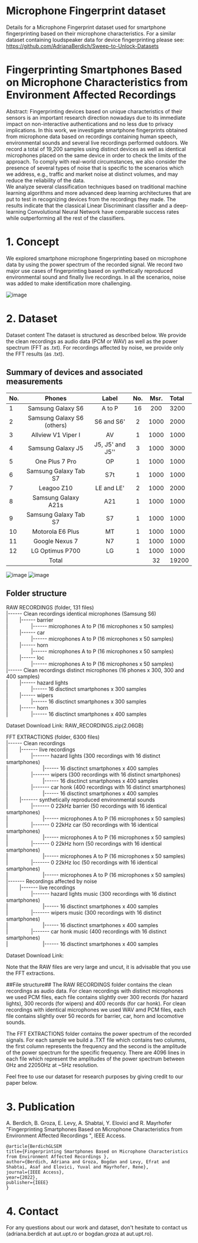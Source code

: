 # Microphone Fingerprint dataset
Details for a Microphone Fingerprint dataset used for smartphone fingerprinting based on their microphone characteristics. 
For a similar dataset containing loudspeaker data for device fingerprinting please see: 
https://github.com/AdrianaBerdich/Sweep-to-Unlock-Datasets 

# Fingerprinting Smartphones Based on Microphone Characteristics from Environment Affected Recordings

Abstract: Fingerprinting devices based on unique characteristics of their sensors is an important research direction nowadays due to its immediate impact on non-interactive authentications and no less due to privacy implications. In this work, we investigate smartphone fingerprints obtained from microphone data based on recordings containing human speech, environmental sounds and several live recordings performed outdoors. We record a total of 19,200 samples using distinct devices as well as identical microphones placed on the same device in order to check the limits of the approach. To comply with real-world circumstances, we also consider the presence of several types of noise that is specific to the scenarios which we address, e.g., traffic and market noise at distinct volumes, and may reduce the reliability of the data.  
We analyze several classification techniques based on traditional machine learning algorithms and more advanced deep learning architectures that are put to test in recognizing devices from the recordings they made. The results indicate that the classical Linear  Discriminant classifier and a deep-learning Convolutional Neural Network have comparable success rates while outperforming all the rest of the classifiers. 

# 1. Concept
We explored smartphone microphone fingerprinting based on microphone data by using the power spectrum of the recorded signal. 
We record two major use cases of fingerprinting based on synthetically reproduced environmental sound and finally live recordings. In all the scenarios, noise was added to make identification more challenging.
        
![image](method_v2.5_+horn_v7.png)

# 2. Dataset
Dataset content The dataset is structured as described below. We provide the clean recordings as audio data (PCM or WAV) as well as the power spectrum (FFT as .txt). For recordings affected by noise, we provide only the FFT results (as .txt).

## Summary of devices and associated measurements ##


 No. | Phones | Label  | No. | Msr.   | Total   
---- | :------: | :------: | :-------: | :--------: | :------
1 |	Samsung Galaxy S6	| A to P |	16	| 200	| 3200
2 |	Samsung Galaxy S6 (others)|	S6 and S6'	|2	|1000	|2000
3 |	Allview V1 Viper I	|AV	|1|	1000|	1000
4 |	Samsung Galaxy J5	|J5, J5' and J5''	|3|	1000|	3000
5 |	One Plus 7 Pro	|OP|	1	|1000|	1000
6 |	Samsung Galaxy Tab S7	|S7t|	1	|1000	|1000
7 |	Leagoo Z10|	LE and LE'|	2	|1000|	2000
8 |	Samsung Galaxy A21s	|A21|	1	|1000|	1000
9 |	Samsung Galaxy Tab S7|	S7|	1|	1000|	1000
10 |	Motorola E6 Plus	| MT|	1|	1000|	1000
11 |	Google Nexus 7|	N7|	1|	1000 | 1000
12 |	LG Optimus P700	| LG|	1	|1000|	1000
 &nbsp;|	Total	| 	|&nbsp;|32|	 19200|
 
 ![image](s6.png)
 ![image](s6_mics.jpg)

## Folder structure ##
RAW RECORDINGS  (folder, 131 files) \
|------ Clean recordings identical microphones (Samsung S6)   \
|&nbsp;&nbsp;&nbsp;&nbsp;&nbsp;&nbsp;&nbsp;&nbsp;|------ barrier \
|&nbsp;&nbsp;&nbsp;&nbsp;&nbsp;&nbsp;&nbsp;&nbsp;&nbsp;&nbsp;&nbsp;&nbsp;&nbsp;&nbsp;&nbsp;&nbsp;|------ microphones A to P (16 microphones x 50 samples) \
|&nbsp;&nbsp;&nbsp;&nbsp;&nbsp;&nbsp;&nbsp;&nbsp;|------ car \
|&nbsp;&nbsp;&nbsp;&nbsp;&nbsp;&nbsp;&nbsp;&nbsp;&nbsp;&nbsp;&nbsp;&nbsp;&nbsp;&nbsp;&nbsp;&nbsp;|------ microphones A to P (16 microphones x 50 samples) \
|&nbsp;&nbsp;&nbsp;&nbsp;&nbsp;&nbsp;&nbsp;&nbsp;|------ horn \
|&nbsp;&nbsp;&nbsp;&nbsp;&nbsp;&nbsp;&nbsp;&nbsp;&nbsp;&nbsp;&nbsp;&nbsp;&nbsp;&nbsp;&nbsp;&nbsp;|------ microphones A to P (16 microphones x 50 samples) \
|&nbsp;&nbsp;&nbsp;&nbsp;&nbsp;&nbsp;&nbsp;&nbsp;|------ loc \
|&nbsp;&nbsp;&nbsp;&nbsp;&nbsp;&nbsp;&nbsp;&nbsp;&nbsp;&nbsp;&nbsp;&nbsp;&nbsp;&nbsp;&nbsp;&nbsp;|------ microphones A to P (16 microphones x 50 samples) \
|------ Clean recordings distinct microphones (16 phones x 300, 300 and 400 samples) \
|&nbsp;&nbsp;&nbsp;&nbsp;&nbsp;&nbsp;&nbsp;&nbsp;|------ hazard lights \
|&nbsp;&nbsp;&nbsp;&nbsp;&nbsp;&nbsp;&nbsp;&nbsp;&nbsp;&nbsp;&nbsp;&nbsp;&nbsp;&nbsp;&nbsp;&nbsp;|------ 16 disctinct smartphones x 300 samples \
|&nbsp;&nbsp;&nbsp;&nbsp;&nbsp;&nbsp;&nbsp;&nbsp;|------ wipers \
|&nbsp;&nbsp;&nbsp;&nbsp;&nbsp;&nbsp;&nbsp;&nbsp;&nbsp;&nbsp;&nbsp;&nbsp;&nbsp;&nbsp;&nbsp;&nbsp;|------ 16 disctinct smartphones x 300 samples \
|&nbsp;&nbsp;&nbsp;&nbsp;&nbsp;&nbsp;&nbsp;&nbsp;|------ horn \
|&nbsp;&nbsp;&nbsp;&nbsp;&nbsp;&nbsp;&nbsp;&nbsp;&nbsp;&nbsp;&nbsp;&nbsp;&nbsp;&nbsp;&nbsp;&nbsp;|------ 16 disctinct smartphones x 400 samples

Dataset Download Link: RAW_RECORDINGS.zip(2.06GB)  

FFT EXTRACTIONS (folder, 6300 files) \
|------ Clean recordings  \
|&nbsp;&nbsp;&nbsp;&nbsp;&nbsp;&nbsp;&nbsp;&nbsp;|------- live recordings \
|&nbsp;&nbsp;&nbsp;&nbsp;&nbsp;&nbsp;&nbsp;&nbsp;&nbsp;&nbsp;&nbsp;&nbsp;&nbsp;&nbsp;&nbsp;&nbsp;|------- hazard lights (300 recordings with 16 distinct smartphones) \
|&nbsp;&nbsp;&nbsp;&nbsp;&nbsp;&nbsp;&nbsp;&nbsp;&nbsp;&nbsp;&nbsp;&nbsp;&nbsp;&nbsp;&nbsp;&nbsp;&nbsp;&nbsp;&nbsp;&nbsp;&nbsp;&nbsp;&nbsp;&nbsp;|------ 16 disctinct smartphones x 400 samples \
|&nbsp;&nbsp;&nbsp;&nbsp;&nbsp;&nbsp;&nbsp;&nbsp;&nbsp;&nbsp;&nbsp;&nbsp;&nbsp;&nbsp;&nbsp;&nbsp;|------- wipers (300 recordings with 16 distinct smartphones) \
|&nbsp;&nbsp;&nbsp;&nbsp;&nbsp;&nbsp;&nbsp;&nbsp;&nbsp;&nbsp;&nbsp;&nbsp;&nbsp;&nbsp;&nbsp;&nbsp;&nbsp;&nbsp;&nbsp;&nbsp;&nbsp;&nbsp;&nbsp;&nbsp;|------ 16 disctinct smartphones x 400 samples \
|&nbsp;&nbsp;&nbsp;&nbsp;&nbsp;&nbsp;&nbsp;&nbsp;&nbsp;&nbsp;&nbsp;&nbsp;&nbsp;&nbsp;&nbsp;&nbsp;|------- car honk (400 recordings with 16 distinct smartphones) \
|&nbsp;&nbsp;&nbsp;&nbsp;&nbsp;&nbsp;&nbsp;&nbsp;&nbsp;&nbsp;&nbsp;&nbsp;&nbsp;&nbsp;&nbsp;&nbsp;&nbsp;&nbsp;&nbsp;&nbsp;&nbsp;&nbsp;&nbsp;&nbsp;|------ 16 disctinct smartphones x 400 samples \
|&nbsp;&nbsp;&nbsp;&nbsp;&nbsp;&nbsp;&nbsp;&nbsp;|------- synthetically reproduced environmental sounds \
|&nbsp;&nbsp;&nbsp;&nbsp;&nbsp;&nbsp;&nbsp;&nbsp;&nbsp;&nbsp;&nbsp;&nbsp;&nbsp;&nbsp;&nbsp;&nbsp;|------- 0 22kHz barrier (50 recordings with 16 identical smartphones) \
|&nbsp;&nbsp;&nbsp;&nbsp;&nbsp;&nbsp;&nbsp;&nbsp;&nbsp;&nbsp;&nbsp;&nbsp;&nbsp;&nbsp;&nbsp;&nbsp;&nbsp;&nbsp;&nbsp;&nbsp;&nbsp;&nbsp;&nbsp;&nbsp;|------ microphones A to P (16 microphones x 50 samples) \
|&nbsp;&nbsp;&nbsp;&nbsp;&nbsp;&nbsp;&nbsp;&nbsp;&nbsp;&nbsp;&nbsp;&nbsp;&nbsp;&nbsp;&nbsp;&nbsp;|------- 0 22kHz car (50 recordings with 16 identical smartphones) \
|&nbsp;&nbsp;&nbsp;&nbsp;&nbsp;&nbsp;&nbsp;&nbsp;&nbsp;&nbsp;&nbsp;&nbsp;&nbsp;&nbsp;&nbsp;&nbsp;&nbsp;&nbsp;&nbsp;&nbsp;&nbsp;&nbsp;&nbsp;&nbsp;|------ microphones A to P (16 microphones x 50 samples) \
|&nbsp;&nbsp;&nbsp;&nbsp;&nbsp;&nbsp;&nbsp;&nbsp;&nbsp;&nbsp;&nbsp;&nbsp;&nbsp;&nbsp;&nbsp;&nbsp;|------- 0 22kHz horn (50 recordings with 16 identical smartphones) \
|&nbsp;&nbsp;&nbsp;&nbsp;&nbsp;&nbsp;&nbsp;&nbsp;&nbsp;&nbsp;&nbsp;&nbsp;&nbsp;&nbsp;&nbsp;&nbsp;&nbsp;&nbsp;&nbsp;&nbsp;&nbsp;&nbsp;&nbsp;&nbsp;|------ microphones A to P (16 microphones x 50 samples) \
|&nbsp;&nbsp;&nbsp;&nbsp;&nbsp;&nbsp;&nbsp;&nbsp;&nbsp;&nbsp;&nbsp;&nbsp;&nbsp;&nbsp;&nbsp;&nbsp;|------- 0 22kHz loc (50 recordings with 16 identical smartphones) \
|&nbsp;&nbsp;&nbsp;&nbsp;&nbsp;&nbsp;&nbsp;&nbsp;&nbsp;&nbsp;&nbsp;&nbsp;&nbsp;&nbsp;&nbsp;&nbsp;&nbsp;&nbsp;&nbsp;&nbsp;&nbsp;&nbsp;&nbsp;&nbsp;|------ microphones A to P (16 microphones x 50 samples) \
|------- Recordings affected by noise \
|&nbsp;&nbsp;&nbsp;&nbsp;&nbsp;&nbsp;&nbsp;&nbsp;|------- live recordings \
|&nbsp;&nbsp;&nbsp;&nbsp;&nbsp;&nbsp;&nbsp;&nbsp;&nbsp;&nbsp;&nbsp;&nbsp;&nbsp;&nbsp;&nbsp;&nbsp;|------- hazard lights music (300 recordings with 16 distinct smartphones) \
|&nbsp;&nbsp;&nbsp;&nbsp;&nbsp;&nbsp;&nbsp;&nbsp;&nbsp;&nbsp;&nbsp;&nbsp;&nbsp;&nbsp;&nbsp;&nbsp;&nbsp;&nbsp;&nbsp;&nbsp;&nbsp;&nbsp;&nbsp;&nbsp;|------ 16 disctinct smartphones x 400 samples \
|&nbsp;&nbsp;&nbsp;&nbsp;&nbsp;&nbsp;&nbsp;&nbsp;&nbsp;&nbsp;&nbsp;&nbsp;&nbsp;&nbsp;&nbsp;&nbsp;|------- wipers music (300 recordings with 16 distinct smartphones) \
|&nbsp;&nbsp;&nbsp;&nbsp;&nbsp;&nbsp;&nbsp;&nbsp;&nbsp;&nbsp;&nbsp;&nbsp;&nbsp;&nbsp;&nbsp;&nbsp;&nbsp;&nbsp;&nbsp;&nbsp;&nbsp;&nbsp;&nbsp;&nbsp;|------ 16 disctinct smartphones x 400 samples \
|&nbsp;&nbsp;&nbsp;&nbsp;&nbsp;&nbsp;&nbsp;&nbsp;&nbsp;&nbsp;&nbsp;&nbsp;&nbsp;&nbsp;&nbsp;&nbsp;|------- car honk music (400 recordings with 16 distinct smartphones) \
|&nbsp;&nbsp;&nbsp;&nbsp;&nbsp;&nbsp;&nbsp;&nbsp;&nbsp;&nbsp;&nbsp;&nbsp;&nbsp;&nbsp;&nbsp;&nbsp;&nbsp;&nbsp;&nbsp;&nbsp;&nbsp;&nbsp;&nbsp;&nbsp;|------ 16 disctinct smartphones x 400 samples

Dataset Download Link: 

Note that the RAW files are very large and uncut, it is advisable that you use the FFT extractions.

##File structure##
The RAW RECORDINGS folder contains the clean recordings as audio data. 
For clean recordings with distinct microphones we used PCM files, each file contains slightly over 300 records (for hazard lights), 300 records (for wipers) and 400 records (for car honk). 
For clean recordings with identical microphones we used WAV amd PCM files, each file contains slightly over 50 records for barrier, car, horn and locomotive sounds. 
			     
The FFT EXTRACTIONS folder contains the power spectrum of the recorded signals.
For each sample we build a .TXT file which contains two columns, the first column represents the frequency and the second is the amplitude of the power spectrum for the specific frequency. 
There are 4096 lines in each file which represent the amplitudes of the power spectrum between 0Hz and 22050Hz at ~5Hz resolution.

Feel free to use our dataset for research purposes by giving credit to our paper below.


# 3. Publication
A. Berdich, B. Groza, E. Levy, A. Shabtai, Y. Elovici and R. Mayrhofer "Fingerprinting Smartphones Based on Microphone Characteristics from Environment Affected Recordings ", IEEE Access.


```
@article{BerdichGLSEM
title={Fingerprinting Smartphones Based on Microphone Characteristics from Environment Affected Recordings }, 
author={Berdich, Adriana and Groza, Bogdan and Levy, Efrat and Shabtai, Asaf and Elovici, Yuval and Mayrhofer, Rene},
journal={IEEE Access}, 
year={2022}, 
publisher={IEEE} 
}
```

 # 4. Contact
For any questions about our work and dataset, don't hesitate to contact us (adriana.berdich at aut.upt.ro or bogdan.groza at aut.upt.ro).
